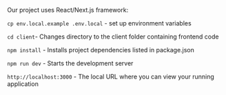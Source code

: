 Our project uses React/Next.js framework:

`cp env.local.example .env.local` - set up environment variables

`cd client`- Changes directory to the client folder containing frontend code

`npm install` - Installs project dependencies listed in package.json

`npm run dev` - Starts the development server

`http://localhost:3000` - The local URL where you can view your running application
